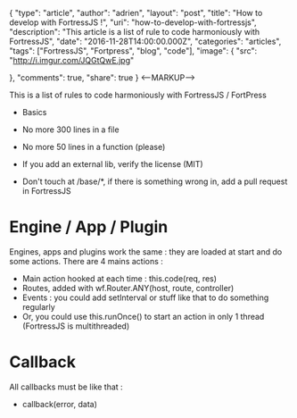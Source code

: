 {
  "type": "article",
  "author": "adrien",
  "layout": "post",
  "title": "How to develop with FortressJS !",
  "uri": "how-to-develop-with-fortressjs",
  "description": "This article is a list of rule to code harmoniously with FortressJS",
  "date": "2016-11-28T14:00:00.000Z",
  "categories": "articles",
  "tags": ["FortressJS", "Fortpress", "blog", "code"],
  "image":
  {
    "src": "http://i.imgur.com/JQGtQwE.jpg"

  },
  "comments": true,
  "share": true
}
<--MARKUP-->


This is a list of rules to code harmoniously with FortressJS / FortPress

* Basics

* No more 300 lines in a file
* No more 50 lines in a function (please)
* If you add an external lib, verify the license (MIT)
* Don't touch at /base/*, if there is something wrong in, add a pull request in FortressJS


# Engine / App / Plugin

Engines, apps and plugins work the same : they are loaded at start and do some actions. There are 4 mains actions :

* Main action hooked at each time : this.code(req, res)
* Routes, added with wf.Router.ANY(host, route, controller)
* Events : you could add setInterval or stuff like that to do something regularly
* Or, you could use this.runOnce() to start an action in only 1 thread (FortressJS is multithreaded)

# Callback

All callbacks must be like that :

* callback(error, data)
